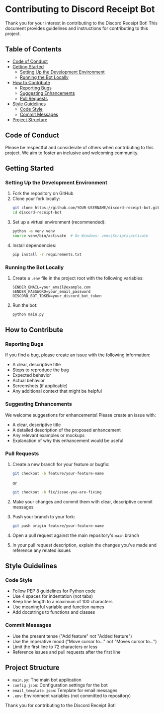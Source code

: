 # Contributing to Discord Receipt Bot

Thank you for your interest in contributing to the Discord Receipt Bot! This document provides guidelines and instructions for contributing to this project.

## Table of Contents
- [Code of Conduct](#code-of-conduct)
- [Getting Started](#getting-started)
  - [Setting Up the Development Environment](#setting-up-the-development-environment)
  - [Running the Bot Locally](#running-the-bot-locally)
- [How to Contribute](#how-to-contribute)
  - [Reporting Bugs](#reporting-bugs)
  - [Suggesting Enhancements](#suggesting-enhancements)
  - [Pull Requests](#pull-requests)
- [Style Guidelines](#style-guidelines)
  - [Code Style](#code-style)
  - [Commit Messages](#commit-messages)
- [Project Structure](#project-structure)

## Code of Conduct

Please be respectful and considerate of others when contributing to this project. We aim to foster an inclusive and welcoming community.

## Getting Started

### Setting Up the Development Environment

1. Fork the repository on GitHub
2. Clone your fork locally:
   ```bash
   git clone https://github.com/YOUR-USERNAME/discord-receipt-bot.git
   cd discord-receipt-bot
   ```
3. Set up a virtual environment (recommended):
   ```bash
   python -m venv venv
   source venv/bin/activate  # On Windows: venv\Scripts\activate
   ```
4. Install dependencies:
   ```bash
   pip install -r requirements.txt
   ```

### Running the Bot Locally

1. Create a `.env` file in the project root with the following variables:
   ```
   SENDER_EMAIL=your_email@example.com
   SENDER_PASSWORD=your_email_password
   DISCORD_BOT_TOKEN=your_discord_bot_token
   ```

2. Run the bot:
   ```bash
   python main.py
   ```

## How to Contribute

### Reporting Bugs

If you find a bug, please create an issue with the following information:
- A clear, descriptive title
- Steps to reproduce the bug
- Expected behavior
- Actual behavior
- Screenshots (if applicable)
- Any additional context that might be helpful

### Suggesting Enhancements

We welcome suggestions for enhancements! Please create an issue with:
- A clear, descriptive title
- A detailed description of the proposed enhancement
- Any relevant examples or mockups
- Explanation of why this enhancement would be useful

### Pull Requests

1. Create a new branch for your feature or bugfix:
   ```bash
   git checkout -b feature/your-feature-name
   ```
   or
   ```bash
   git checkout -b fix/issue-you-are-fixing
   ```

2. Make your changes and commit them with clear, descriptive commit messages

3. Push your branch to your fork:
   ```bash
   git push origin feature/your-feature-name
   ```

4. Open a pull request against the main repository's `main` branch

5. In your pull request description, explain the changes you've made and reference any related issues

## Style Guidelines

### Code Style

- Follow PEP 8 guidelines for Python code
- Use 4 spaces for indentation (not tabs)
- Keep line length to a maximum of 100 characters
- Use meaningful variable and function names
- Add docstrings to functions and classes

### Commit Messages

- Use the present tense ("Add feature" not "Added feature")
- Use the imperative mood ("Move cursor to..." not "Moves cursor to...")
- Limit the first line to 72 characters or less
- Reference issues and pull requests after the first line

## Project Structure

- `main.py`: The main bot application
- `config.json`: Configuration settings for the bot
- `email_template.json`: Template for email messages
- `.env`: Environment variables (not committed to repository)

Thank you for contributing to the Discord Receipt Bot!
